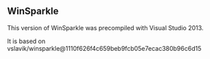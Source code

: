 ## WinSparkle

This version of WinSparkle was precompiled with Visual Studio 2013.

It is based on vslavik/winsparkle@1110f626f4c659beb9fcb05e7ecac380b96c6d15
